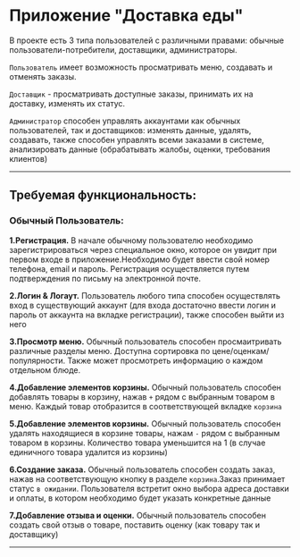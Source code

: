 # Приложение "Доставка еды"
В проекте есть 3 типа пользователей с различными правами: обычные пользователи-потребители, доставщики, администраторы. 

`Пользователь` имеет возможность просматривать меню, создавать и отменять заказы.

 `Доставщик` - просматривать доступные заказы, принимать их на доставку, изменять их статус.

 `Администратор` способен управлять аккаунтами как обычных пользователей, так и доставщиков: изменять данные, удалять, создавать, также способен управлять всеми заказами в системе, анализировать данные (обрабатывать жалобы, оценки, требования клиентов)

 ---

 ## Требуемая функциональность:
### Обычный Пользователь:
**1.Регистрация.** В начале обычному пользователю необходимо зарегистрироваться через специальное окно, которое он увидит при первом входе в приложение.Необходимо будет ввести свой номер телефона, email и пароль. Регистрация осуществляется путем подтверждения по письму на электронной почте.
 
 **2.Логин & Логаут.** Пользователь любого типа способен осуществлять вход в существующий аккаунт (для входа достаточно ввести логин и пароль от аккаунта на вкладке регистрации), также способен выйти из него
  
**3.Просмотр меню.** Обычный пользователь способен просмаитривать  различные разделы меню. Доступна сортировка по цене/оценкам/популярности. Также может просмотреть информацию о каждом отдельном блюде.

**4.Добавление элементов корзины.** Обычный пользователь способен добавлять товары в корзину, нажав `+` рядом с выбранным товаром в меню. Каждый товар отобразится в соответствующей вкладке `корзина`
  
**5.Добавление элементов корзины.** Обычный пользователь способен удалять находящиеся в корзине товары, нажам `-` рядом с выбранным товаром в корзины. Количество товара уменьшится на 1 (в случае единичного товара удалится из корзины)

**6.Создание заказа.** Обычный пользователь способен создать заказ, нажав на соответствующую кнопку в разделе `корзина`.Заказ принимает статус `в ожидании`. Пользователя встретит окно выбора адреса доставки и оплаты, в котором необходимо будет указать конкретные данные 

**7.Добавление отзыва и оценки.** Обычный пользователь способен создать свой отзыв о товаре, поставить оценку (как товару так и доставщику) 

---

